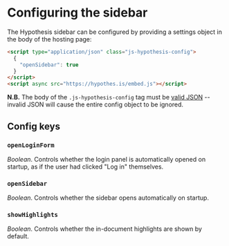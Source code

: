 Configuring the sidebar
=======================

The Hypothesis sidebar can be configured by providing a settings object in the
body of the hosting page:

```html
<script type="application/json" class="js-hypothesis-config">
  {
    "openSidebar": true
  }
</script>
<script async src="https://hypothes.is/embed.js"></script>
```

**N.B.** The body of the `.js-hypothesis-config` tag must be [valid
JSON](http://jsonlint.com/) -- invalid JSON will cause the entire config object
to be ignored.

Config keys
-----------

### `openLoginForm`

_Boolean_. Controls whether the login panel is automatically opened on startup,
as if the user had clicked "Log in" themselves.

### `openSidebar`

_Boolean_. Controls whether the sidebar opens automatically on startup.

### `showHighlights`

_Boolean_. Controls whether the in-document highlights are shown by default.
